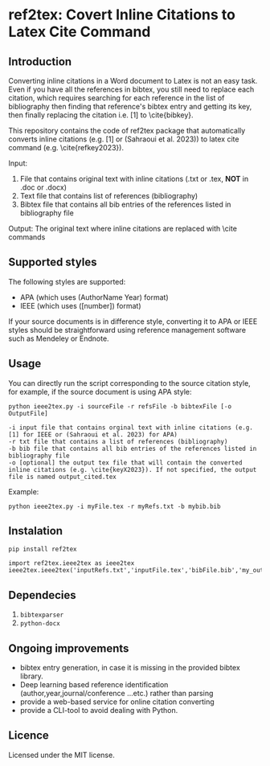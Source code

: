 # ref2tex: Covert Inline Citations to Latex Cite Command
## Introduction
Converting inline citations in a Word document to Latex is not an easy task. Even if you have all the references in bibtex, you still need to replace each citation, which requires searching for each reference in the list of bibliography then finding that reference's bibtex entry and getting its key, then finally replacing the citation i.e. [1] to \cite{bibkey}.

This repository contains the code of ref2tex package that automatically  converts inline citations (e.g. [1] or (Sahraoui et al. 2023)) to latex cite command (e.g. \cite{refkey2023}).

Input:
1. File that contains original text with inline citations (.txt or .tex, __NOT__ in .doc or .docx)
2. Text file that contains list of references (bibliography)
3. Bibtex file that contains all bib entries of the references listed in bibliography file

Output:
The original text where inline citations are replaced with \cite commands

## Supported styles
The following styles are supported:

- APA (which uses (AuthorName Year) format)
- IEEE (which uses ([number]) format)

If your source documents is in difference style, converting it to APA or IEEE styles should be straightforward using reference management software such as Mendeley or Endnote.

## Usage
You can directly run the script corresponding to the source citation style, for example, if the source document is using APA style:
```
python ieee2tex.py -i sourceFile -r refsFile -b bibtexFile [-o OutputFile]

-i input file that contains orginal text with inline citations (e.g. [1] for IEEE or (Sahraoui et al. 2023) for APA)
-r txt file that contains a list of references (bibliography)
-b bib file that contains all bib entries of the references listed in bibliography file
-o [optional] the output tex file that will contain the converted inline citations (e.g. \cite{keyX2023}). If not specified, the output file is named output_cited.tex
```
Example:
```
python ieee2tex.py -i myFile.tex -r myRefs.txt -b mybib.bib
```

## Instalation
```
pip install ref2tex
```
```
import ref2tex.ieee2tex as ieee2tex
ieee2tex.ieee2tex('inputRefs.txt','inputFile.tex','bibFile.bib','my_out_file.tex')

```
## Dependecies 
1. `bibtexparser`
2. `python-docx`

## Ongoing improvements
- bibtex entry generation, in case it is missing in the provided bibtex library.
- Deep learning based reference identification (author,year,journal/conference ...etc.) rather than parsing
- provide a web-based service for online citation converting
- provide a CLI-tool to avoid dealing with Python. 

## Licence
Licensed under the MIT license.

